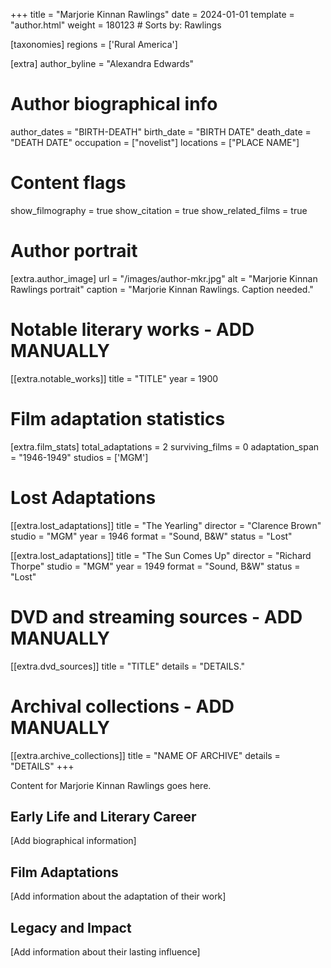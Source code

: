+++
title = "Marjorie Kinnan Rawlings"
date = 2024-01-01
template = "author.html"
weight = 180123  # Sorts by: Rawlings

[taxonomies]
regions = ['Rural America']

[extra]
author_byline = "Alexandra Edwards"

# Author biographical info
author_dates = "BIRTH-DEATH"
birth_date = "BIRTH DATE"
death_date = "DEATH DATE"
occupation = ["novelist"]
locations = ["PLACE NAME"]

# Content flags
show_filmography = true
show_citation = true
show_related_films = true

# Author portrait
[extra.author_image]
url = "/images/author-mkr.jpg"
alt = "Marjorie Kinnan Rawlings portrait"
caption = "Marjorie Kinnan Rawlings. Caption needed."

# Notable literary works - ADD MANUALLY
[[extra.notable_works]]
title = "TITLE"
year = 1900

# Film adaptation statistics
[extra.film_stats]
total_adaptations = 2
surviving_films = 0
adaptation_span = "1946-1949"
studios = ['MGM']
# Lost Adaptations
[[extra.lost_adaptations]]
title = "The Yearling"
director = "Clarence Brown"
studio = "MGM"
year = 1946
format = "Sound, B&W"
status = "Lost"

[[extra.lost_adaptations]]
title = "The Sun Comes Up"
director = "Richard Thorpe"
studio = "MGM"
year = 1949
format = "Sound, B&W"
status = "Lost"


# DVD and streaming sources - ADD MANUALLY
[[extra.dvd_sources]]
title = "TITLE"
details = "DETAILS."

# Archival collections - ADD MANUALLY
[[extra.archive_collections]]
title = "NAME OF ARCHIVE"
details = "DETAILS"
+++

Content for Marjorie Kinnan Rawlings goes here. 

## Early Life and Literary Career

[Add biographical information]

## Film Adaptations

[Add information about the adaptation of their work]

## Legacy and Impact

[Add information about their lasting influence]
